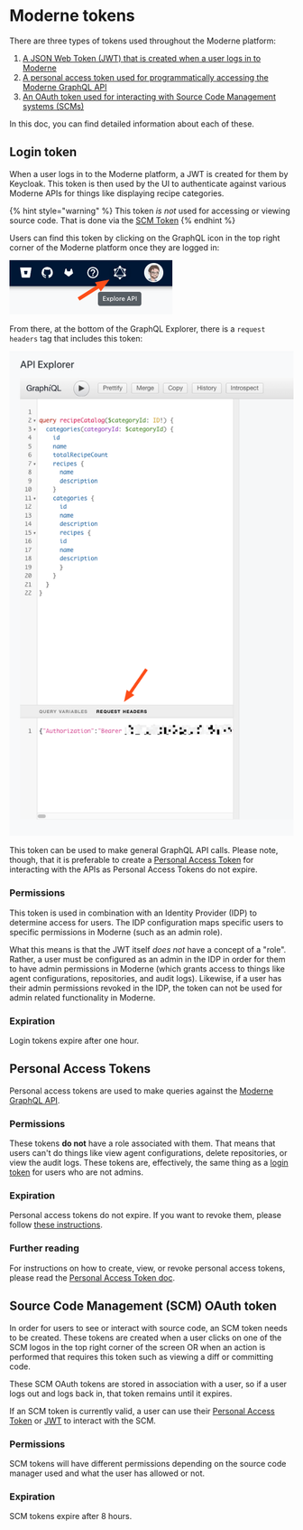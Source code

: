 # Moderne tokens

There are three types of tokens used throughout the Moderne platform:

1. [A JSON Web Token (JWT) that is created when a user logs in to Moderne](moderne-tokens.md#login-token)
2. [A personal access token used for programmatically accessing the Moderne GraphQL API](moderne-tokens.md#personal-access-tokens)
3. [An OAuth token used for interacting with Source Code Management systems (SCMs)](moderne-tokens.md#source-code-management-scm-oauth-token)

In this doc, you can find detailed information about each of these.

## Login token

When a user logs in to the Moderne platform, a JWT is created for them by Keycloak. This token is then used by the UI to authenticate against various Moderne APIs for things like displaying recipe categories.

{% hint style="warning" %}
This token _is not_ used for accessing or viewing source code. That is done via the [SCM Token](moderne-tokens.md#source-code-manager-scm-token)
{% endhint %}

Users can find this token by clicking on the GraphQL icon in the top right corner of the Moderne platform once they are logged in:

![](../.gitbook/assets/graphql-icon-link.png)

From there, at the bottom of the GraphQL Explorer, there is a `request headers` tag that includes this token:

![](../.gitbook/assets/request-headers-token.png)

This token can be used to make general GraphQL API calls. Please note, though, that it is preferable to create a [Personal Access Token](moderne-tokens.md#personal-access-tokens) for interacting with the APIs as Personal Access Tokens do not expire.

### Permissions

This token is used in combination with an Identity Provider (IDP) to determine access for users. The IDP configuration maps specific users to specific permissions in Moderne (such as an admin role).

What this means is that the JWT itself _does not_ have a concept of a "role". Rather, a user must be configured as an admin in the IDP in order for them to have admin permissions in Moderne (which grants access to things like agent configurations, repositories, and audit logs). Likewise, if a user has their admin permissions revoked in the IDP, the token can not be used for admin related functionality in Moderne.

### Expiration

Login tokens expire after one hour.

## Personal Access Tokens

Personal access tokens are used to make queries against the [Moderne GraphQL API](https://api.public.moderne.io/).

### Permissions

These tokens **do not** have a role associated with them. That means that users can't do things like view agent configurations, delete repositories, or view the audit logs. These tokens are, effectively, the same thing as a [login token](moderne-tokens.md#login-token) for users who are not admins.

### Expiration

Personal access tokens do not expire. If you want to revoke them, please follow [these instructions](create-api-access-tokens.md#how-to-revoke-an-access-token).

### Further reading

For instructions on how to create, view, or revoke personal access tokens, please read the [Personal Access Token doc](create-api-access-tokens.md).

## Source Code Management (SCM) OAuth token

In order for users to see or interact with source code, an SCM token needs to be created. These tokens are created when a user clicks on one of the SCM logos in the top right corner of the screen OR when an action is performed that requires this token such as viewing a diff or committing code.

These SCM OAuth tokens are stored in association with a user, so if a user logs out and logs back in, that token remains until it expires.

If an SCM token is currently valid, a user can use their [Personal Access Token](moderne-tokens.md#personal-access-tokens) or [JWT](moderne-tokens.md#login-token) to interact with the SCM.

### Permissions

SCM tokens will have different permissions depending on the source code manager used and what the user has allowed or not.

### Expiration

SCM tokens expire after 8 hours.

